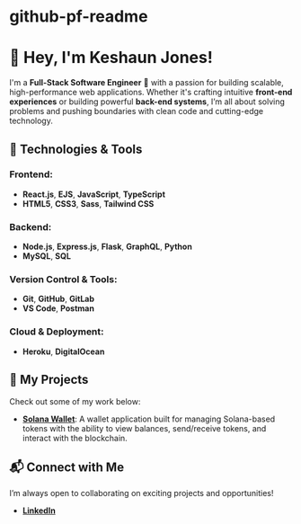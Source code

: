 # github-pf-readme
# 👋 Hey, I'm **Keshaun Jones**! 

I'm a **Full-Stack Software Engineer** 🚀 with a passion for building scalable, high-performance web applications. Whether it's crafting intuitive **front-end experiences** or building powerful **back-end systems**, I’m all about solving problems and pushing boundaries with clean code and cutting-edge technology.

## 🔧 **Technologies & Tools**

### Frontend:
- **React.js**, **EJS**, **JavaScript**, **TypeScript**
- **HTML5**, **CSS3**, **Sass**, **Tailwind CSS**

### Backend:
- **Node.js**, **Express.js**, **Flask**, **GraphQL**, **Python**
- **MySQL**, **SQL**

### Version Control & Tools:
- **Git**, **GitHub**, **GitLab**
- **VS Code**, **Postman**

### Cloud & Deployment:
- **Heroku**, **DigitalOcean**

## 🚀 **My Projects**  
Check out some of my work below:

- **[Solana Wallet](https://github.com/Keshaunj/solana-wallet)**: A wallet application built for managing Solana-based tokens with the ability to view balances, send/receive tokens, and interact with the blockchain.

## 📬 **Connect with Me**  
I’m always open to collaborating on exciting projects and opportunities!

- **[LinkedIn](https://www.linkedin.com/in/keshaun-jones-091b8b185/)**
